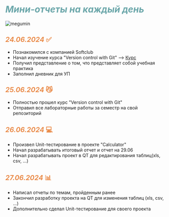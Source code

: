 # <div style="color: #6ca7aa">***Мини-отчеты на каждый день***</div>

![megumin](https://c4.wallpaperflare.com/wallpaper/281/773/145/anime-anime-girls-kono-subarashii-sekai-ni-shukufuku-wo-megumin-wallpaper-preview.jpg)


## <div style="color: #ea8c4b">*24.06.2024* :white_check_mark: </div>

+ Познакомился с компанией Softclub
+ Начал изучение курса "Version control with Git" --> [Курс](https://learn.epam.com/detailsPage?id=601f195a-d408-4439-a16d-0630ed2a412e)
+ Получил представление о том, что представляет собой учебная практика
+ Заполнил дневник для УП

## <div style="color: #ea8c4b">*25.06.2024* :smirk_cat: </div>
+ Полностью прошел курс "Version control with Git"
+ Отправил все лабораторные работы за семестр на свой репозиторий

## <div style="color: #ea8c4b">*26.06.2024* :computer: </div>
+ Произвел Unit-тестирование в проекте "Calculator"
+ Начал разрабатывать итоговый отчет и отчет на 29.06
+ Начал разрабатывать проект в QT для редактирования таблиц(xls, csv, ...)

## <div style="color: #ea8c4b">*27.06.2024* :bar_chart: </div>
+ Написал отчеты по темам, пройденным ранее
+ Закончил разработку проекта на QT для изменения таблиц (xls, csv, ...)
+ Дополнительно сделал Unit-тестирование для своего проекта

